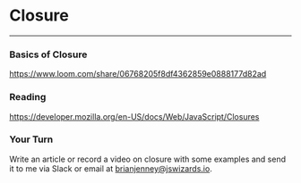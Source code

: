 # Closure

---

### Basics of Closure

https://www.loom.com/share/06768205f8df4362859e0888177d82ad

### Reading

https://developer.mozilla.org/en-US/docs/Web/JavaScript/Closures

### Your Turn

Write an article or record a video on closure with some examples and send it to me via Slack or email at brianjenney@jswizards.io.
